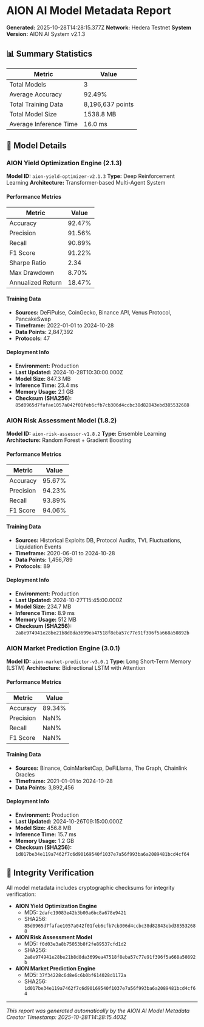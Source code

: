 # AION AI Model Metadata Report

**Generated:** 2025-10-28T14:28:15.377Z
**Network:** Hedera Testnet
**System Version:** AION AI System v2.1.3

## 📊 Summary Statistics

| Metric | Value |
|--------|-------|
| Total Models | 3 |
| Average Accuracy | 92.49% |
| Total Training Data | 8,196,637 points |
| Total Model Size | 1538.8 MB |
| Average Inference Time | 16.0 ms |

## 🤖 Model Details

### AION Yield Optimization Engine (2.1.3)

**Model ID:** `aion-yield-optimizer-v2.1.3`
**Type:** Deep Reinforcement Learning
**Architecture:** Transformer-based Multi-Agent System

#### Performance Metrics
| Metric | Value |
|--------|-------|
| Accuracy | 92.47% |
| Precision | 91.56% |
| Recall | 90.89% |
| F1 Score | 91.22% |
| Sharpe Ratio | 2.34 |
| Max Drawdown | 8.70% |
| Annualized Return | 18.47% |

#### Training Data
- **Sources:** DeFiPulse, CoinGecko, Binance API, Venus Protocol, PancakeSwap
- **Timeframe:** 2022-01-01 to 2024-10-28
- **Data Points:** 2,847,392
- **Protocols:** 47

#### Deployment Info
- **Environment:** Production
- **Last Updated:** 2024-10-28T10:30:00.000Z
- **Model Size:** 847.3 MB
- **Inference Time:** 23.4 ms
- **Memory Usage:** 2.1 GB
- **Checksum (SHA256):** `85d0965d7fafae1057a042f01feb6cfb7cb306d4ccbc38d82843ebd385532688`

### AION Risk Assessment Model (1.8.2)

**Model ID:** `aion-risk-assessor-v1.8.2`
**Type:** Ensemble Learning
**Architecture:** Random Forest + Gradient Boosting

#### Performance Metrics
| Metric | Value |
|--------|-------|
| Accuracy | 95.67% |
| Precision | 94.23% |
| Recall | 93.89% |
| F1 Score | 94.06% |

#### Training Data
- **Sources:** Historical Exploits DB, Protocol Audits, TVL Fluctuations, Liquidation Events
- **Timeframe:** 2020-06-01 to 2024-10-28
- **Data Points:** 1,456,789
- **Protocols:** 89

#### Deployment Info
- **Environment:** Production
- **Last Updated:** 2024-10-27T15:45:00.000Z
- **Model Size:** 234.7 MB
- **Inference Time:** 8.9 ms
- **Memory Usage:** 512 MB
- **Checksum (SHA256):** `2a8e974941e28be21b8d8da3699ea47518f8eba57c77e91f396f5a668a50892b`

### AION Market Prediction Engine (3.0.1)

**Model ID:** `aion-market-predictor-v3.0.1`
**Type:** Long Short-Term Memory (LSTM)
**Architecture:** Bidirectional LSTM with Attention

#### Performance Metrics
| Metric | Value |
|--------|-------|
| Accuracy | 89.34% |
| Precision | NaN% |
| Recall | NaN% |
| F1 Score | NaN% |

#### Training Data
- **Sources:** Binance, CoinMarketCap, DeFiLlama, The Graph, Chainlink Oracles
- **Timeframe:** 2021-01-01 to 2024-10-28
- **Data Points:** 3,892,456

#### Deployment Info
- **Environment:** Production
- **Last Updated:** 2024-10-26T09:15:00.000Z
- **Model Size:** 456.8 MB
- **Inference Time:** 15.7 ms
- **Memory Usage:** 1.2 GB
- **Checksum (SHA256):** `1d017be34e119a7462f7c6d90169540f1037e7a56f993ba6a2089481bcd4cf64`

## 🔐 Integrity Verification

All model metadata includes cryptographic checksums for integrity verification:

- **AION Yield Optimization Engine**
  - MD5: `2dafc19083e42b3b00a6bc8a678e9421`
  - SHA256: `85d0965d7fafae1057a042f01feb6cfb7cb306d4ccbc38d82843ebd385532688`
- **AION Risk Assessment Model**
  - MD5: `f0d03e3a8b75053b8f2fe89537cfd1d2`
  - SHA256: `2a8e974941e28be21b8d8da3699ea47518f8eba57c77e91f396f5a668a50892b`
- **AION Market Prediction Engine**
  - MD5: `37f34228c6d8e6c6b0bf614028d1172a`
  - SHA256: `1d017be34e119a7462f7c6d90169540f1037e7a56f993ba6a2089481bcd4cf64`

---

*This report was generated automatically by the AION AI Model Metadata Creator*
*Timestamp: 2025-10-28T14:28:15.403Z*
